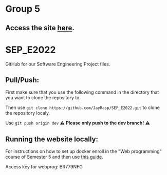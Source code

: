 # Group 5
## Access the site [here](http://sep-e2022.ddns.net/).
# SEP_E2022
GitHub for our Software Engineering Project files.

## Pull/Push:
First make sure that you use the following command in the directory that you want to clone the repository to.

Then use `git clone https://github.com/JayRasp/SEP_E2022.git` to clone the repository localy.

Use `git push origin dev` :warning: __Please only push to the dev branch!__ :warning:

## Running the website locally:
For instructions on how to set up docker enroll in the "Web programming" course of Semester 5 and then use [this guide](https://moodle.uni.lu/pluginfile.php/52494/mod_resource/content/4/docker.pdf).

Access key for webprog: BR779NFG
